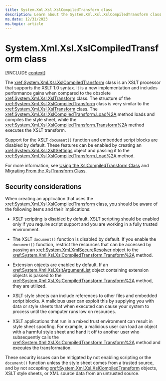 ```yaml
---
title: System.Xml.Xsl.XslCompiledTransform class
description: Learn about the System.Xml.Xsl.XslCompiledTransform class.
ms.date: 12/31/2023
ms.topic: article
---
```

# System.Xml.Xsl.XslCompiledTransform class

[!INCLUDE [context](includes/context.md)]

The <xref:System.Xml.Xsl.XslCompiledTransform> class is an XSLT processor that supports the XSLT 1.0 syntax. It is a new implementation and includes performance gains when compared to the obsolete <xref:System.Xml.Xsl.XslTransform> class. The structure of the <xref:System.Xml.Xsl.XslCompiledTransform> class is very similar to the <xref:System.Xml.Xsl.XslTransform> class. The <xref:System.Xml.Xsl.XslCompiledTransform.Load%2A> method loads and compiles the style sheet, while the <xref:System.Xml.Xsl.XslCompiledTransform.Transform%2A> method executes the XSLT transform.

Support for the XSLT `document()` function and embedded script blocks are disabled by default. These features can be enabled by creating an <xref:System.Xml.Xsl.XsltSettings> object and passing it to the <xref:System.Xml.Xsl.XslCompiledTransform.Load%2A> method.

For more information, see [Using the XslCompiledTransform Class](../../standard/data/xml/using-the-xslcompiledtransform-class.md) and [Migrating From the XslTransform Class](../../standard/data/xml/migrating-from-the-xsltransform-class.md).

## Security considerations

When creating an application that uses the <xref:System.Xml.Xsl.XslCompiledTransform> class, you should be aware of the following items and their implications:

- XSLT scripting is disabled by default. XSLT scripting should be enabled only if you require script support and you are working in a fully trusted environment.

- The XSLT `document()` function is disabled by default. If you enable the `document()` function, restrict the resources that can be accessed by passing an <xref:System.Xml.XmlSecureResolver> object to the <xref:System.Xml.Xsl.XslCompiledTransform.Transform%2A> method.

- Extension objects are enabled by default. If an <xref:System.Xml.Xsl.XsltArgumentList> object containing extension objects is passed to the <xref:System.Xml.Xsl.XslCompiledTransform.Transform%2A> method, they are utilized.

- XSLT style sheets can include references to other files and embedded script blocks. A malicious user can exploit this by supplying you with data or style sheets that when executed can cause your system to process until the computer runs low on resources.

- XSLT applications that run in a mixed trust environment can result in style sheet spoofing. For example, a malicious user can load an object with a harmful style sheet and hand it off to another user who subsequently calls the <xref:System.Xml.Xsl.XslCompiledTransform.Transform%2A> method and executes the transformation.

These security issues can be mitigated by not enabling scripting or the `document()` function unless the style sheet comes from a trusted source, and by not accepting <xref:System.Xml.Xsl.XslCompiledTransform> objects, XSLT style sheets, or XML source data from an untrusted source.
